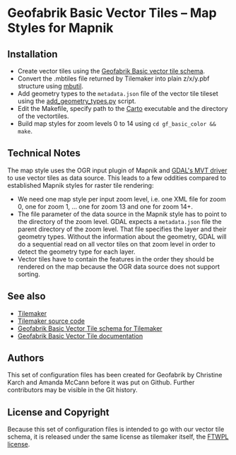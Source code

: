 # Geofabrik Basic Vector Tiles – Map Styles for Mapnik

## Installation

* Create vector tiles using the [Geofabrik Basic vector tile schema](https://github.com/geofabrik/geofabrik-basicvt-tilemaker).
* Convert the .mbtiles file returned by Tilemaker into plain z/x/y.pbf structure using [mbutil](https://github.com/mapbox/mbutil).
* Add geometry types to the `metadata.json` file of the vector tile tileset using the [add_geometry_types.py](https://github.com/geofabrik/geofabrik-basicvt-tilemaker/blob/main/add_geometry_types.py) script.
* Edit the Makefile, specify path to the [Carto](https://github.com/mapbox/carto) executable and the directory of the vectortiles.
* Build map styles for zoom levels 0 to 14 using `cd gf_basic_color && make`.

## Technical Notes

The map style uses the OGR input plugin of Mapnik and [GDAL's MVT driver](https://gdal.org/drivers/vector/mvt.html) to use vector tiles as data source.
This leads to a few oddities compared to established Mapnik styles for raster tile rendering:

* We need one map style per input zoom level, i.e. one XML file for zoom 0, one for zoom 1, … one for zoom 13 and one for zoom 14+.
* The file parameter of the data source in the Mapnik style has to point to the directory of the zoom level. GDAL expects a `metadata.json` file the parent directory of the zoom level. That file specifies the layer and their geometry types. Without the information about the geometry, GDAL will do a sequential read on all vector tiles on that zoom level in order to detect the geometry type for each layer.
* Vector tiles have to contain the features in the order they should be rendered on the map because the OGR data source does not support sorting. 

## See also

* [Tilemaker](https://tilemaker.org/)
* [Tilemaker source code](https://github.com/systemed/tilemaker)
* [Geofabrik Basic Vector Tile schema for Tilemaker](https://github.com/geofabrik/geofabrik-basicvt-tilemaker)
* [Geofabrik Basic Vector Tile documentation](https://github.com/geofabrik/geofabrik-basicvt-docs)

## Authors

This set of configuration files has been created for Geofabrik by Christine Karch 
and Amanda McCann before it was put on Github. Further contributors may be visible 
in the Git history.

## License and Copyright

Because this set of configuration files is intended to go with our vector tile schema,
it is released under the same license as tilemaker itself, the [FTWPL license](./LICENCE.txt).
